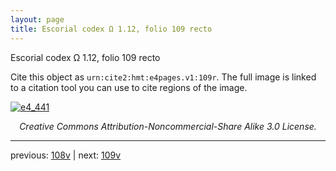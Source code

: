 ```yaml
---
layout: page
title: Escorial codex Ω 1.12, folio 109 recto
---
```


Escorial codex Ω 1.12, folio 109 recto

Cite this object as `urn:cite2:hmt:e4pages.v1:109r`.  The full image is linked to a citation tool you can use to cite regions of the image.

[![e4_441](http://www.homermultitext.org/iipsrv?IIIF=/project/homer/pyramidal/deepzoom/hmt/e4img/2017a/e4_441.tif/full/800,/0/default.jpg)](http://www.homermultitext.org/ict2/?urn=urn:cite2:hmt:e4img.2017a:e4_441) 

<p style="text-align: center; font-style: italic;">Creative Commons Attribution-Noncommercial-Share Alike 3.0 License.</p>

---

previous: [108v](../108v/) | next: [109v](../109v/)
